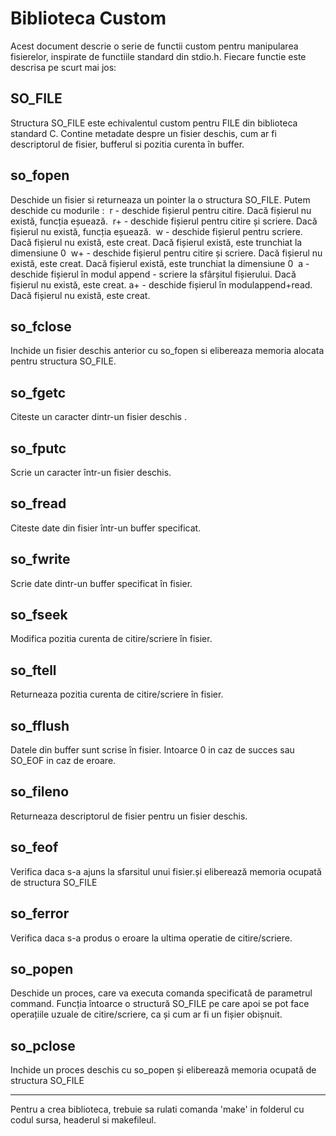 # Biblioteca Custom

Acest document descrie o serie de functii custom pentru manipularea fisierelor, inspirate de functiile standard din stdio.h. Fiecare functie este descrisa pe scurt mai jos:

## SO_FILE
Structura SO_FILE este echivalentul custom pentru FILE din biblioteca standard C. Contine metadate despre un fisier deschis, cum ar fi descriptorul de fisier, bufferul si pozitia curenta în buffer.


## so_fopen
Deschide un fisier si returneaza un pointer la o structura SO_FILE. Putem deschide cu modurile :
​	r ​- deschide fișierul pentru citire. Dacă fișierul nu există, ​funcția eșuează.
​	r+ ​- deschide fișierul pentru citire și scriere. Dacă fișierul nu există, funcția eșuează.
​	w ​- deschide fișierul pentru scriere. Dacă fișierul nu există, este creat. Dacă fișierul există, este trunchiat la dimensiune 0
​	w+ ​- deschide fișierul pentru citire și scriere. Dacă fișierul nu există, este creat. Dacă fișierul există, este trunchiat la dimensiune 0
​	a ​- deschide fișierul în modul ​append ​- scriere la sfârșitul fișierului. Dacă fișierul ​nu există, este creat.
	​a+​ - deschide fișierul ​în modul ​append+read​. Dacă fișierul ​nu există, ​este creat.


## so_fclose
Inchide un fisier deschis anterior cu so_fopen si elibereaza memoria alocata pentru structura SO_FILE.

## so_fgetc
Citeste un caracter dintr-un fisier deschis .

## so_fputc
Scrie un caracter într-un fisier deschis.

## so_fread
Citeste date din fisier într-un buffer specificat.

## so_fwrite
Scrie date dintr-un buffer specificat în fisier.

## so_fseek
Modifica pozitia curenta de citire/scriere în fisier.

## so_ftell
Returneaza pozitia curenta de citire/scriere în fisier.

## so_fflush
Datele din buffer sunt scrise în fisier. Intoarce 0 in caz de succes sau ​SO_EOF​ in caz de eroare.

## so_fileno
Returneaza descriptorul de fisier pentru un fisier deschis.

## so_feof
Verifica daca s-a ajuns la sfarsitul unui fisier.și eliberează memoria ocupată de structura ​SO_FILE

## so_ferror
Verifica daca s-a produs o eroare la ultima operatie de citire/scriere.

## so_popen
Deschide un proces, care va executa comanda specificată de parametrul ​command. Funcția întoarce o structură ​SO_FILE​ pe care apoi se pot face operațiile uzuale de citire/​scriere,​ ca și cum ar fi un fișier obișnuit.

## so_pclose
Inchide un proces deschis cu so_popen și eliberează memoria ocupată de structura ​SO_FILE

------------
Pentru a crea biblioteca, trebuie sa rulati comanda 'make' in folderul cu codul sursa, headerul si makefileul.


